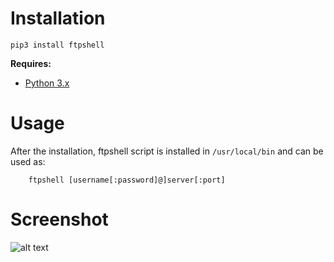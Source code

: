 Installation
================
    pip3 install ftpshell

**Requires:**
- [Python 3.x](https://www.python.org/downloads/)

Usage
================
After the installation, ftpshell script is installed in `/usr/local/bin` and can be 
used as:
         
        ftpshell [username[:password]@]server[:port]
        
Screenshot
================
![alt text](https://github.com/amirnasri/ftpshell/blob/master/docs/Screenshot.png)

